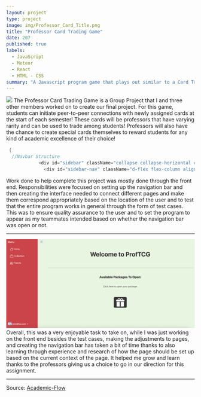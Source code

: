 ```yaml
---
layout: project
type: project
image: img/Professor_Card_Title.png
title: "Professor Card Trading Game"
date: 207
published: true
labels:
  - JavaScript
  - Meteor
  - React
  - HTML - CSS
summary: "A Javascript program game that plays out similar to a Card Trading Game!"
---
```

<img class="img-fluid" src="../img/Card Cover.png">
The Professor Card Trading Game is a Group Project that I and three other members worked on to create our final project. For this game, students can initiate peer-to-peer connections with newly assigned cards at the start of each semester! These cards will be professors that have varying rarity and can be used to trade among students!
Professors will also have the chance to create special cards themselves to reward students for any kind of academic excellence of their choice!

```cpp
 {
  //Navbar Structure
            <div id="sidebar" className="collapse collapse-horizontal col-auto col-md-3 col-xl-2 px-sm-2 px-0 bg-danger">
              <div id="sidebar-nav" className="d-flex flex-column align-items-center align-items-sm-start px-1 pt-2 text-white min-vh-100">
```
Work done to help complete this project was mostly done through the front end. Responsibilities were focused on setting up the navigation bar and then creating the interface
needed to connect different pages and make them correspond appropriately based on the location of the user and to test that the entire program works in general through the form of test cases.
This was to ensure quality assurance to the user and to set the program to appear as my teammates intended based on whether the navigation bar was open or not. 

<hr>
<img class="img-fluid" src="../img/Navbar2.png">
Overall, this was a very enjoyable task to take on, while I was just working on the front end besides the test cases, making the adjustments to pages, and creating the navigation bar
has taken a bit of time thanks to also learning through experience and research of how the page should be set up based on the current context of the page. It helped me grow and learn 
thanks to the professors giving us a choice to go in our direction for this assignment. 


<hr>

Source: <a href="https://academic-flow.github.io/"><i class="large github icon"></i>Academic-Flow</a>
